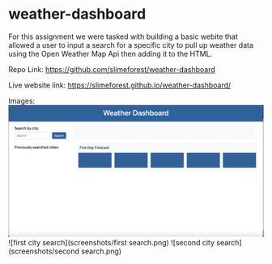# weather-dashboard
For this assignment we were tasked with building a basic webite that allowed a user to input a search for a specific city to pull up weather data using the Open Weather Map Api then adding it to the HTML.

Repo Link:
https://github.com/slimeforest/weather-dashboard

Live website link:
https://slimeforest.github.io/weather-dashboard/

Images:
![index first on first load](screenshots/index.png)
![first city search](screenshots/first search.png)
![second city search](screenshots/second search.png)